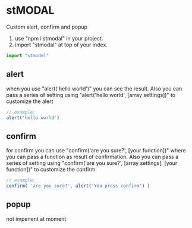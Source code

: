 # stMODAL

 Custom alert, confirm and popup

 1) use "npm i stmodal" in your project.
 2) import "stmodal" at top of your index.


```js
import "stmodel"
```

## alert

 when you use "alert('hello world')" you can see the result.
 Also you can pass a series of setting using "alert('hello world', [array settings])" to customize the alert

```js
// example:
alert('hello world')
```

## confirm

 for confirm you can use "confirm('are you sure?', [your function])" where you can pass a function as result of confirmation.
 Also you can pass a series of setting using "confirm('are you sure?', [array settings], [your function])" to customize the confirm.

```js
// example:
confirm( 'are you sure?', alert('You press confirm') )
```

## popup

 not impenent at moment

